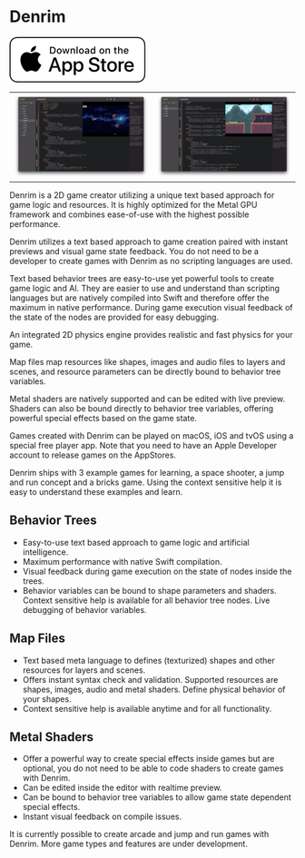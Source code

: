 # Denrim

[![AppStore](images/appstore.svg)](https://apps.apple.com/us/app/denrim/id1529774186)

<table><tr>
<td> <img src="images/screen.png" alt="Screen 1" style="width: 500px;"/> </td>
<td> <img src="images/screen2.png" alt="Screen 2" style="width: 500px;"/> </td>
</tr></table>

Denrim is a 2D game creator utilizing a unique text based approach for game logic and resources. It is highly optimized for the Metal GPU framework and combines ease-of-use with the highest possible performance.

Denrim utilizes a text based approach to game creation paired with instant previews and visual game state feedback. You do not need to be a developer to create games with Denrim as no scripting languages are used. 

Text based behavior trees are easy-to-use yet powerful tools to create game logic and AI. They are easier to use and  understand than scripting languages but are natively compiled into Swift and therefore offer the maximum in native performance. During game execution visual feedback of the state of the nodes are provided for easy debugging.

An integrated 2D physics engine provides realistic and fast physics for your game.

Map files map resources like shapes, images and audio files to layers and scenes, and resource parameters can be directly bound to behavior tree variables.

Metal shaders are natively supported and can be edited with live preview. Shaders can also be bound directly to behavior tree variables, offering powerful special effects based on the game state.

Games created with Denrim can be played on macOS, iOS and tvOS using a special free player app. Note that you need to have an Apple Developer account to release games on the AppStores.

Denrim ships with 3 example games for learning, a space shooter, a jump and run concept and a bricks game. Using the context sensitive help it is easy to understand these examples and learn.

## Behavior Trees

* Easy-to-use text based approach to game logic and artificial intelligence.
* Maximum performance with native Swift compilation.
* Visual feedback during game execution on the state of nodes inside the trees.
* Behavior variables can be bound to shape parameters and shaders.
Context sensitive help is available for all behavior tree nodes.
Live debugging of behavior variables.

## Map Files

* Text based meta language to defines (texturized) shapes and other resources for layers and scenes.
* Offers instant syntax check and validation.
Supported resources are shapes, images, audio and metal shaders.
Define physical behavior of your shapes.
* Context sensitive help is available anytime and for all functionality.

## Metal Shaders

* Offer a powerful way to create special effects inside games but are optional, you do not need to be able to code shaders to create games with Denrim.
* Can be edited inside the editor with realtime preview.
* Can be bound to behavior tree variables to allow game state dependent special effects.
* Instant visual feedback on compile issues.

It is currently possible to create arcade and jump and run games with Denrim. More game types and features are under development.
